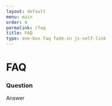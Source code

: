 ```yaml
---
layout: default
menu: main
order: 4
permalink: /faq
title: FAQ
type: one-box faq fade-in js-self-link
---
```

<div class="skip-target" id="maincontent"></div>

# FAQ

### Question
Answer